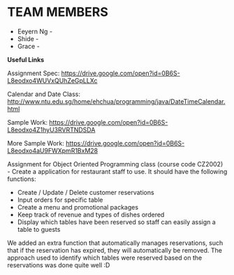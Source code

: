 # TEAM MEMBERS

- Eeyern Ng -
- Shide - 
- Grace -     

**Useful Links**

Assignment Spec: https://drive.google.com/open?id=0B6S-L8eodxo4WUVxQUhZeGpLLXc


Calendar and Date Class: http://www.ntu.edu.sg/home/ehchua/programming/java/DateTimeCalendar.html


Sample Work: https://drive.google.com/open?id=0B6S-L8eodxo4Z1hyU3RVRTNDSDA


More Sample Work: https://drive.google.com/open?id=0B6S-L8eodxo4aU9FWXpmR1BxM28

Assignment for Object Oriented Programming class (course code CZ2002) - Create a application for restaurant staff to use. It should have the following functions:
- Create / Update / Delete customer reservations 
- Input orders for specific table
- Create a menu and promotional packages
- Keep track of revenue and types of dishes ordered
- Display which tables have been reserved so staff can easily assign a table to guests


We added an extra function that automatically manages reservations, such that if the reservation has expired, they will automatically be removed. The approach used to identify which tables were reserved based on the reservations was done quite well :D

